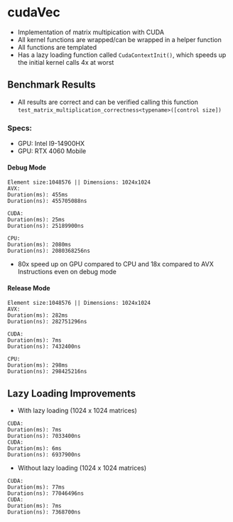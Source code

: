# cudaVec
- Implementation of matrix multipication with CUDA
- All kernel functions are wrapped/can be wrapped in a helper function
- All functions are templated
- Has a lazy loading function called `CudaContextInit()`, which speeds up the initial kernel calls 4x at worst
## Benchmark Results
- All results are correct and can be verified calling this function
 ```test_matrix_multiplication_correctness<typename>([control size])```

### Specs:
- GPU: Intel I9-14900HX
- GPU: RTX 4060 Mobile
#### Debug Mode
```
Element size:1048576 || Dimensions: 1024x1024
AVX:
Duration(ms): 455ms
Duration(ns): 455705088ns

CUDA:
Duration(ms): 25ms
Duration(ns): 25189900ns

CPU:
Duration(ms): 2080ms
Duration(ns): 2080368256ns
```
- 80x speed up on GPU compared to CPU and 18x compared to AVX Instructions even on debug mode
#### Release Mode
```
Element size:1048576 || Dimensions: 1024x1024
AVX:
Duration(ms): 282ms
Duration(ns): 282751296ns

CUDA:
Duration(ms): 7ms
Duration(ns): 7432400ns

CPU:
Duration(ms): 298ms
Duration(ns): 298425216ns
```
## Lazy Loading Improvements
- With lazy loading (1024 x 1024 matrices)
```
CUDA:
Duration(ms): 7ms
Duration(ns): 7033400ns
CUDA:
Duration(ms): 6ms
Duration(ns): 6937900ns
```
- Without lazy loading (1024 x 1024 matrices)
```
CUDA:
Duration(ms): 77ms
Duration(ns): 77046496ns
CUDA:
Duration(ms): 7ms
Duration(ns): 7368700ns
```
